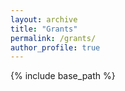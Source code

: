 ```yaml
---
layout: archive
title: "Grants"
permalink: /grants/
author_profile: true
---
```


{% include base_path %}
